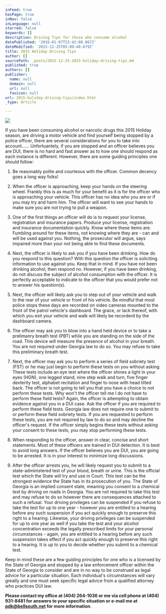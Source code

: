 ```yaml
---
inFeed: true
hasPage: true
inNav: false
inLanguage: null
starred: false
keywords: []
description: Driving Tips for those who consume alcohol
datePublished: '2016-01-07T23:42:08.867Z'
dateModified: '2015-12-25T05:09:40.679Z'
title: 2015 Holiday Driving Tips
author: []
sourcePath: _posts/2015-12-25-2015-holiday-driving-tips.md
published: true
authors: []
publisher:
  name: null
  domain: null
  url: null
  favicon: null
url: 2015-holiday-driving-tips/index.html
_type: Article

---
```

![](https://the-grid-user-content.s3-us-west-2.amazonaws.com/910d7ef9-fe4c-4b17-9c50-faccd76e0147.jpg)

If you have been consuming alcohol or narcotic drugs this 2015 Holiday season, are driving a motor vehicle and find yourself being stopped by a police officer, there are several considerations for you to take into account......  Unfortuantely, if you are stopped and an officer believes you are DUI, there is no hard and fast answer as to how one should respond as each instance is different. However, there are some guiding principles one should follow: 

1) Be reasonably polite and courteous with the officer. Common decency goes a long way folks! 

2) When the officer is approaching, keep your hands on the steering wheel. Frankly this is as much for your benefit as it is for the officer who is approaching your vehicle. This officer has no idea who you are or if you may try and harm him. The officer will want to see your hands to make sure you are not trying to pull a weapon. 

3) One of the first things an officer will do is to request your license, registration and insurance papers. Produce your license, registration and insurance documentation quickly. Know where these items are. Fumbling around for these items, not knowing where they are - can and will be used against you. Nothing, the prosecutor will argue, says impaired more than your not being able to find these documents. 

4) Next, the officer is likely to ask you if you have been drinking. How do you respond to this question? With this question the officer is soliciting information to use against you. Keep that in mind. If you have not been drinking alcohol, then respond no. However, if you have been drinking, do not discuss the subject of alcohol consumption with the officer. It is perfectly acceptable to indicate to the officer that you would prefer not to answer his question(s). 

5) Next, the officer will likely ask you to step out of your vehicle and walk to the rear of your vehicle or front of his vehicle. Be mindful that most police stops these days are recorded on video cameras mounted to the front of the patrol vehicle's dashboard. The grace, or lack thereof, with which you exit your vehicle and walk will likely be recorderd by the dashboard camera. 

6) The officer may ask you to blow into a hand held device or to take a prelimanry breath test (PBT) while you are standing on the side of the road. This device will measure the presence of alcohol in your breath. You are not required under Georgia law to do so. You may refuse to take this preliminary breath test. 

7) Next, the officer may ask you to perform a series of field sobriety test (FST) or he may just begin to perform these tests on you without asking. These tests include an eye test where the officer shines a light in your eyes (HGN), one legged stand, nine step walk and turn, five finger dexterity test, alphabet recitation and finger to nose with head tilted back. The officer is not going to tell you that you have a choice to not perform these tests. Why won't the officer tell me I do not have to perform these field tests? Again, the officer is attempting to obtain evidence against you in a DUI case. Ask the officer if you are required to perform these field tests. Georgia law does not require one to submit to or perform these field sobriety tests. If you are requested to perform these tests, you are not required by law to do so and may decline the officer's request. If the officer simply begins these tests without asking your consent to these tests, you may stop performing these tests. 

8) When responding to the officer, answer in clear, concise and short statements. Most of these officers are trained in DUI detection. It is best to avoid long answers. If the officer believes you are DUI, you are going to be arrested. It is in your interest to minimize long discussions. 

9) After the officer arrests you, he will likely request you to submit to a state-administered test of your blood, breath or urine. This is the official test which the State will try and use in Court. This test can be the strongest evidence the State has in its prosecution of you. The State of Georgia is an implied consent state, meaning you consent to a chemical test by driving on roads in Georgia. You are not required to take this test and may refuse to do so however there are consequences attached to such a refusal. Your driving privileges can be suspended if you refuse to take the test for up to one year - however you are entitled to a hearing before any such suspension if you act quickly enough to preserve this right to a hearing. Likewise, your driving privileges can be suspended for up to one year as well if you take the test and your alcohol concentration exceeds the legally prescribed limits for your personal circumstances - again, you are entitled to a hearing before any such suspension takes effect if you act quickly enough to preserve this right to a hearing. It is up to you to decide whether you submit to a chemical test. 

Keep in mind these are a few guiding principles for one who is a licensed by the State of Georgia and stopped by a law enforcement officer within the State of Georgia to consider and are in no way to be construed as legal advice for a particular situation. Each individual's circumstances will vary greatly and one must seek specific legal advice from a qualified attorney who practices DUI law. 

**Please contact my office at (404) 264-1036 or me via cell phone at (404) 931-8481 for answers to your specific situation or e-mail me at pdk@bellsouth.net for more information**.